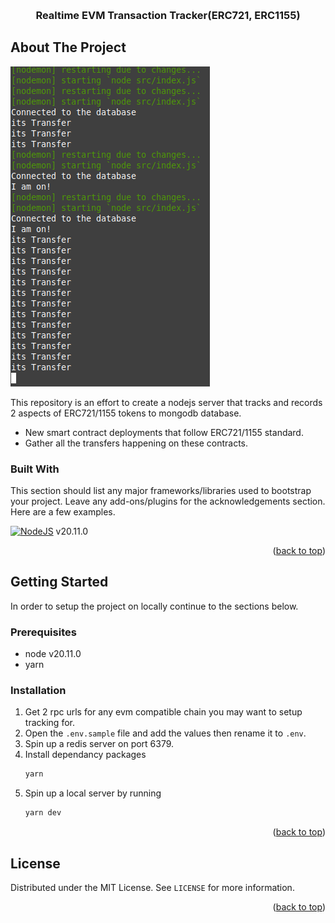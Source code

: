<a name="readme-top"></a>

<br />
<div align="center">
    <h3 align="center">Realtime EVM Transaction Tracker(ERC721, ERC1155)</h3>
</div>

## About The Project

![Product Name Screen Shot][product-screenshot]

This repository is an effort to create a nodejs server that tracks and records 2 aspects of ERC721/1155 tokens to mongodb database.
- New smart contract deployments that follow ERC721/1155 standard.
- Gather all the transfers happening on these contracts.

### Built With

This section should list any major frameworks/libraries used to bootstrap your project. Leave any add-ons/plugins for the acknowledgements section. Here are a few examples.

[![NodeJS][nodejs.org]][Node-url] v20.11.0

<p align="right">(<a href="#readme-top">back to top</a>)</p>

<!-- GETTING STARTED -->

## Getting Started
In order to setup the project on locally continue to the sections below.

### Prerequisites

- node v20.11.0
- yarn

### Installation

1. Get 2 rpc urls for any evm compatible chain you may want to setup tracking for.
2. Open the `.env.sample` file and add the values then rename it to `.env`.
3. Spin up a redis server on port 6379.
4. Install dependancy packages
   ```sh
   yarn
   ```
5. Spin up a local server by running
   ```sh
   yarn dev
   ```

<p align="right">(<a href="#readme-top">back to top</a>)</p>

## License

Distributed under the MIT License. See `LICENSE` for more information.

<p align="right">(<a href="#readme-top">back to top</a>)</p>

[contributors-shield]: https://img.shields.io/github/contributors/othneildrew/Best-README-Template.svg?style=for-the-badge
[contributors-url]: https://github.com/othneildrew/Best-README-Template/graphs/contributors
[forks-shield]: https://img.shields.io/github/forks/othneildrew/Best-README-Template.svg?style=for-the-badge
[forks-url]: https://github.com/othneildrew/Best-README-Template/network/members
[stars-shield]: https://img.shields.io/github/stars/othneildrew/Best-README-Template.svg?style=for-the-badge
[stars-url]: https://github.com/othneildrew/Best-README-Template/stargazers
[issues-shield]: https://img.shields.io/github/issues/othneildrew/Best-README-Template.svg?style=for-the-badge
[issues-url]: https://github.com/othneildrew/Best-README-Template/issues
[license-shield]: https://img.shields.io/github/license/othneildrew/Best-README-Template.svg?style=for-the-badge
[license-url]: https://github.com/othneildrew/Best-README-Template/blob/master/LICENSE.txt
[linkedin-shield]: https://img.shields.io/badge/-LinkedIn-black.svg?style=for-the-badge&logo=linkedin&colorB=555
[linkedin-url]: https://linkedin.com/in/othneildrew
[product-screenshot]: images/screenshot.png
[Next.js]: https://img.shields.io/badge/next.js-000000?style=for-the-badge&logo=nextdotjs&logoColor=white
[Next-url]: https://nextjs.org/
[React.js]: https://img.shields.io/badge/React-20232A?style=for-the-badge&logo=react&logoColor=61DAFB
[React-url]: https://reactjs.org/
[Vue.js]: https://img.shields.io/badge/Vue.js-35495E?style=for-the-badge&logo=vuedotjs&logoColor=4FC08D
[Vue-url]: https://vuejs.org/
[Angular.io]: https://img.shields.io/badge/Angular-DD0031?style=for-the-badge&logo=angular&logoColor=white
[Angular-url]: https://angular.io/
[Svelte.dev]: https://img.shields.io/badge/Svelte-4A4A55?style=for-the-badge&logo=svelte&logoColor=FF3E00
[Svelte-url]: https://svelte.dev/
[Laravel.com]: https://img.shields.io/badge/Laravel-FF2D20?style=for-the-badge&logo=laravel&logoColor=white
[Laravel-url]: https://laravel.com
[Bootstrap.com]: https://img.shields.io/badge/Bootstrap-563D7C?style=for-the-badge&logo=bootstrap&logoColor=white
[Bootstrap-url]: https://getbootstrap.com
[JQuery.com]: https://img.shields.io/badge/jQuery-0769AD?style=for-the-badge&logo=jquery&logoColor=white
[JQuery-url]: https://jquery.com
[Node-url]: https://nodejs.org/en/download/
[nodejs.org]: https://img.shields.io/badge/nodejs-0769AD?style=for-the-badge&logo=javascript&logoColor=white